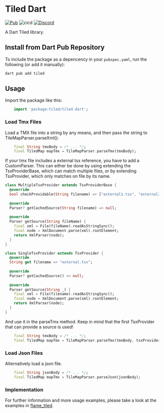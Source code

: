 # Tiled Dart

[![Pub](https://img.shields.io/pub/v/tiled.svg?style=popout)](https://pub.dartlang.org/packages/tiled) ![cicd](https://github.com/flame-engine/tiled.dart/workflows/cicd/badge.svg?branch=main&event=push) [![Discord](https://img.shields.io/discord/509714518008528896.svg)](https://discord.gg/pxrBmy4)

A Dart Tiled library.

## Install from Dart Pub Repository

To include the package as a depencency in your `pubspec.yaml`, run the following (or add it manually):

```sh
dart pub add tiled
```

## Usage

Import the package like this:

```dart
    import 'package:tiled/tiled.dart';
```

### Load Tmx Files

Load a TMX file into a string by any means, and then pass the string to TileMapParser.parseXml():

```dart
    final String tmxBody = /* ... */;
    final TiledMap mapTmx = TileMapParser.parseTmx(tmxBody);
```

If your tmx file includes a external tsx reference, you have to add a CustomParser. This can either be done by using extending the TsxProviderBase, which can match multiple files, or by extending TsxProvider, which only matches on file by its name.
```dart
class MultipleTsxProvider extends TsxProviderBase {
  @override
  bool checkProvidable(String filename) => ["external1.tsx", "external2.tsx"].contains(filename);
  
  @override
  Parser? getCachedSource(String filename) => null;
  
  @override
  Parser getSource(String fileName) {
    final xml = File(fileName).readAsStringSync();
    final node = XmlDocument.parse(xml).rootElement;
    return XmlParser(node);
  }
}
```

```dart
class SingleTsxProvider extends TsxProvider {
  @override
  String get filename => "external.tsx";
  
  @override
  Parser? getCachedSource() => null;
  
  @override
  Parser getSource(String _) {
    final xml = File(filename).readAsStringSync();
    final node = XmlDocument.parse(xml).rootElement;
    return XmlParser(node);
  }
}
```
And use it in the parseTmx method. Keep in mind that the first TsxProvider that can provide a source is used!
```dart
    final String tmxBody = /* ... */;
    final TiledMap mapTmx = TileMapParser.parseTmx(tmxBody, tsxProviders: [SingleTsxProvider(), MultipleTsxProvider()]);

```

### Load Json Files
Alternatively load a json file.
```dart
    final String jsonBody = /* ... */;
    final TiledMap mapTmx = TileMapParser.parseJson(jsonBody);
```

### Implementation

For further information and more usage examples, please take a look at the examples in [flame_tiled](https://github.com/flame-engine/flame_tiled).
